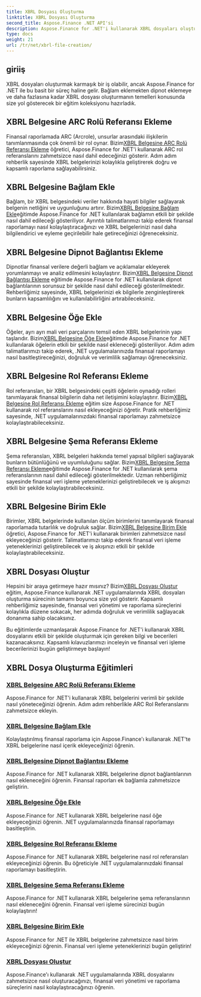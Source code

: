 ```yaml
---
title: XBRL Dosyası Oluşturma
linktitle: XBRL Dosyası Oluşturma
second_title: Aspose.Finance .NET API'si
description: Aspose.Finance for .NET'i kullanarak XBRL dosyaları oluşturmaya ilişkin kapsamlı eğitimleri keşfedin. Bağlam, dipnotlar, öğeler, roller, şemalar ve birimleri zahmetsizce eklemeyi öğrenin.
type: docs
weight: 21
url: /tr/net/xbrl-file-creation/
---
```


## giriiş

XBRL dosyaları oluşturmak karmaşık bir iş olabilir, ancak Aspose.Finance for .NET ile bu basit bir süreç haline gelir. Bağlam eklemekten dipnot eklemeye ve daha fazlasına kadar XBRL dosyası oluşturmanın temelleri konusunda size yol gösterecek bir eğitim koleksiyonu hazırladık.

## XBRL Belgesine ARC Rolü Referansı Ekleme

 Finansal raporlamada ARC (Arcrole), unsurlar arasındaki ilişkilerin tanımlanmasında çok önemli bir rol oynar. Bizim[XBRL Belgesine ARC Rolü Referansı Ekleme](./add-arc-role-reference-to-xbrl-document/) öğretici, Aspose.Finance for .NET'i kullanarak ARC rol referanslarını zahmetsizce nasıl dahil edeceğinizi gösterir. Adım adım rehberlik sayesinde XBRL belgelerinizi kolaylıkla geliştirerek doğru ve kapsamlı raporlama sağlayabilirsiniz.

## XBRL Belgesine Bağlam Ekle

 Bağlam, bir XBRL belgesindeki veriler hakkında hayati bilgiler sağlayarak belgenin netliğini ve uygunluğunu artırır. Bizim[XBRL Belgesine Bağlam Ekle](./add-context-to-xbrl-document/)eğitimde Aspose.Finance for .NET kullanılarak bağlamın etkili bir şekilde nasıl dahil edileceği gösteriliyor. Ayrıntılı talimatlarımızı takip ederek finansal raporlamayı nasıl kolaylaştıracağınızı ve XBRL belgelerinizi nasıl daha bilgilendirici ve eyleme geçirilebilir hale getireceğinizi öğreneceksiniz.

## XBRL Belgesine Dipnot Bağlantısı Ekleme

 Dipnotlar finansal verilere değerli bağlam ve açıklamalar ekleyerek yorumlanmayı ve analiz edilmesini kolaylaştırır. Bizim[XBRL Belgesine Dipnot Bağlantısı Ekleme](./add-footnote-link-to-xbrl-document/) eğitimde Aspose.Finance for .NET kullanılarak dipnot bağlantılarının sorunsuz bir şekilde nasıl dahil edileceği gösterilmektedir. Rehberliğimiz sayesinde, XBRL belgelerinizi ek bilgilerle zenginleştirerek bunların kapsamlılığını ve kullanılabilirliğini artırabileceksiniz.

## XBRL Belgesine Öğe Ekle

 Öğeler, ayrı ayrı mali veri parçalarını temsil eden XBRL belgelerinin yapı taşlarıdır. Bizim[XBRL Belgesine Öğe Ekle](./add-item-to-xbrl-document/)eğitimde Aspose.Finance for .NET kullanılarak öğelerin etkili bir şekilde nasıl ekleneceği gösteriliyor. Adım adım talimatlarımızı takip ederek, .NET uygulamalarınızda finansal raporlamayı nasıl basitleştireceğinizi, doğruluk ve verimlilik sağlamayı öğreneceksiniz.

## XBRL Belgesine Rol Referansı Ekleme

 Rol referansları, bir XBRL belgesindeki çeşitli öğelerin oynadığı rolleri tanımlayarak finansal bilgilerin daha net iletişimini kolaylaştırır. Bizim[XBRL Belgesine Rol Referansı Ekleme](./add-role-reference-to-xbrl-document/) eğitim size Aspose.Finance for .NET kullanarak rol referanslarını nasıl ekleyeceğinizi öğretir. Pratik rehberliğimiz sayesinde, .NET uygulamalarınızdaki finansal raporlamayı zahmetsizce kolaylaştırabileceksiniz.

## XBRL Belgesine Şema Referansı Ekleme

 Şema referansları, XBRL belgeleri hakkında temel yapısal bilgileri sağlayarak bunların bütünlüğünü ve uyumluluğunu sağlar. Bizim[XBRL Belgesine Şema Referansı Ekleme](./add-schema-reference-to-xbrl-document/)eğitimde Aspose.Finance for .NET kullanılarak şema referanslarının nasıl dahil edileceği gösterilmektedir. Uzman rehberliğimiz sayesinde finansal veri işleme yeteneklerinizi geliştirebilecek ve iş akışınızı etkili bir şekilde kolaylaştırabileceksiniz.

## XBRL Belgesine Birim Ekle

 Birimler, XBRL belgelerinde kullanılan ölçüm birimlerini tanımlayarak finansal raporlamada tutarlılık ve doğruluk sağlar. Bizim[XBRL Belgesine Birim Ekle](./add-unit-to-xbrl-document/) öğretici, Aspose.Finance for .NET'i kullanarak birimleri zahmetsizce nasıl ekleyeceğinizi gösterir. Talimatlarımızı takip ederek finansal veri işleme yeteneklerinizi geliştirebilecek ve iş akışınızı etkili bir şekilde kolaylaştırabileceksiniz.

## XBRL Dosyası Oluştur

 Hepsini bir araya getirmeye hazır mısınız? Bizim[XBRL Dosyası Oluştur](./create-xbrl-file/) eğitim, Aspose.Finance kullanarak .NET uygulamalarında XBRL dosyaları oluşturma sürecinin tamamı boyunca size yol gösterir. Kapsamlı rehberliğimiz sayesinde, finansal veri yönetimi ve raporlama süreçlerini kolaylıkla düzene sokacak, her adımda doğruluk ve verimlilik sağlayacak donanıma sahip olacaksınız.

Bu eğitimlerde uzmanlaşarak Aspose.Finance for .NET'i kullanarak XBRL dosyalarını etkili bir şekilde oluşturmak için gereken bilgi ve becerileri kazanacaksınız. Kapsamlı kılavuzlarımızı inceleyin ve finansal veri işleme becerilerinizi bugün geliştirmeye başlayın!
## XBRL Dosya Oluşturma Eğitimleri
### [XBRL Belgesine ARC Rolü Referansı Ekleme](./add-arc-role-reference-to-xbrl-document/)
Aspose.Finance for .NET'i kullanarak XBRL belgelerini verimli bir şekilde nasıl yöneteceğinizi öğrenin. Adım adım rehberlikle ARC Rol Referanslarını zahmetsizce ekleyin.
### [XBRL Belgesine Bağlam Ekle](./add-context-to-xbrl-document/)
Kolaylaştırılmış finansal raporlama için Aspose.Finance'ı kullanarak .NET'te XBRL belgelerine nasıl içerik ekleyeceğinizi öğrenin.
### [XBRL Belgesine Dipnot Bağlantısı Ekleme](./add-footnote-link-to-xbrl-document/)
Aspose.Finance for .NET kullanarak XBRL belgelerine dipnot bağlantılarının nasıl ekleneceğini öğrenin. Finansal raporları ek bağlamla zahmetsizce geliştirin.
### [XBRL Belgesine Öğe Ekle](./add-item-to-xbrl-document/)
Aspose.Finance for .NET kullanarak XBRL belgelerine nasıl öğe ekleyeceğinizi öğrenin. .NET uygulamalarınızda finansal raporlamayı basitleştirin.
### [XBRL Belgesine Rol Referansı Ekleme](./add-role-reference-to-xbrl-document/)
Aspose.Finance for .NET kullanarak XBRL belgelerine nasıl rol referansları ekleyeceğinizi öğrenin. Bu öğreticiyle .NET uygulamalarınızdaki finansal raporlamayı basitleştirin.
### [XBRL Belgesine Şema Referansı Ekleme](./add-schema-reference-to-xbrl-document/)
Aspose.Finance for .NET kullanarak XBRL belgelerine şema referanslarının nasıl ekleneceğini öğrenin. Finansal veri işleme sürecinizi bugün kolaylaştırın!
### [XBRL Belgesine Birim Ekle](./add-unit-to-xbrl-document/)
Aspose.Finance for .NET ile XBRL belgelerine zahmetsizce nasıl birim ekleyeceğinizi öğrenin. Finansal veri işleme yeteneklerinizi bugün geliştirin!
### [XBRL Dosyası Oluştur](./create-xbrl-file/)
Aspose.Finance'ı kullanarak .NET uygulamalarında XBRL dosyalarını zahmetsizce nasıl oluşturacağınızı, finansal veri yönetimi ve raporlama süreçlerini nasıl kolaylaştıracağınızı öğrenin.